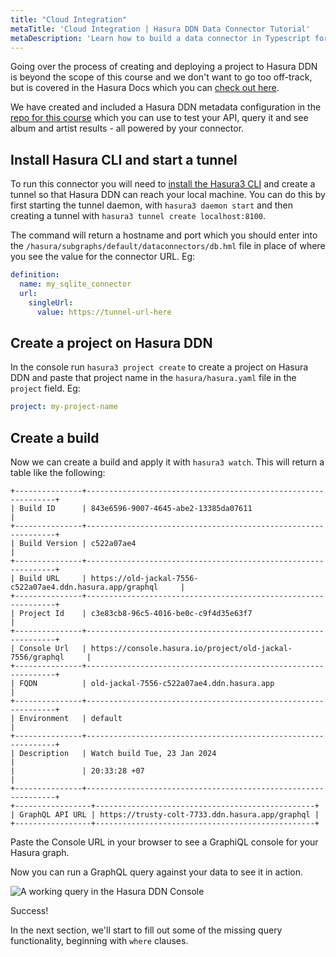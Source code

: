 ```yaml
---
title: "Cloud Integration"
metaTitle: 'Cloud Integration | Hasura DDN Data Connector Tutorial'
metaDescription: 'Learn how to build a data connector in Typescript for Hasura DDN'
---
```


Going over the process of creating and deploying a project to Hasura DDN is beyond the scope of this course and
we don't want to go too off-track, but is covered in the Hasura Docs which you can
[check out here](https://hasura.io/docs/3.0/getting-started/overview).

We have created and included a Hasura DDN metadata configuration in the 
[repo for this course](https://github.com/hasura/ndc-typescript-learn-course/blob/main/hasura/) which you can use to
test your API, query it and see album and artist results - all powered by your connector.

## Install Hasura CLI and start a tunnel

To run this connector you will need to [install the Hasura3 CLI](https://hasura.io/docs/3.0/cli/installation/) and 
create a tunnel so that Hasura DDN can reach your local machine. You can do this by first starting the tunnel daemon, 
with `hasura3 daemon start` and then creating a tunnel with `hasura3 tunnel create localhost:8100`.

The command will return a hostname and port which you should enter into the 
`/hasura/subgraphs/default/dataconnectors/db.hml` file in place of where you see the value for the connector URL. Eg:

```yaml
definition:
  name: my_sqlite_connector
  url:
    singleUrl:
      value: https://tunnel-url-here
```

## Create a project on Hasura DDN

In the console run `hasura3 project create` to create a project on Hasura DDN and paste that project name in 
the `hasura/hasura.yaml` file in the `project` field. Eg:

```yaml
project: my-project-name
```

## Create a build

Now we can create a build and apply it with `hasura3 watch`. This will return a table like the following:

```text
+---------------+---------------------------------------------------------------+
| Build ID      | 843e6596-9007-4645-abe2-13385da07611                          |
+---------------+---------------------------------------------------------------+
| Build Version | c522a07ae4                                                    |
+---------------+---------------------------------------------------------------+
| Build URL     | https://old-jackal-7556-c522a07ae4.ddn.hasura.app/graphql     |
+---------------+---------------------------------------------------------------+
| Project Id    | c3e83cb8-96c5-4016-be0c-c9f4d35e63f7                          |
+---------------+---------------------------------------------------------------+
| Console Url   | https://console.hasura.io/project/old-jackal-7556/graphql     |
+---------------+---------------------------------------------------------------+
| FQDN          | old-jackal-7556-c522a07ae4.ddn.hasura.app                     |
+---------------+---------------------------------------------------------------+
| Environment   | default                                                       |
+---------------+---------------------------------------------------------------+
| Description   | Watch build Tue, 23 Jan 2024                                  |
|               | 20:33:28 +07                                                  |
+---------------+---------------------------------------------------------------+
+-----------------+-------------------------------------------------+
| GraphQL API URL | https://trusty-colt-7733.ddn.hasura.app/graphql |
+-----------------+-------------------------------------------------+
```

Paste the Console URL in your browser to see a GraphiQL console for your Hasura graph. 

Now you can run a GraphQL query against your data to see it in action.

![A working query in the Hasura DDN Console](https://graphql-engine-cdn.hasura.io/learn-hasura/assets/backend-stack/v3/connector-ts-sdk-course/hasura_ddn_query.png)

Success!

In the next section, we'll start to fill out some of the missing query functionality, beginning with `where` clauses.